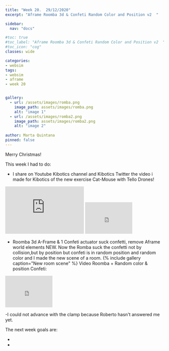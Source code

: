 ```yaml
---
title: "Week 20.  29/12/2020"
excerpt: "Aframe Roomba 3d & Confeti Random Color and Position v2  "

sidebar:
  nav: "docs"

#toc: true
#toc_label: "Aframe Roomba 3d & Confeti Random Color and Position v2  "
#toc_icon: "cog"
classes: wide

categories:
- websim
tags:
- websim
- aframe
- week 20


gallery:
  - url: /assets/images/romba.png
    image_path: assets/images/romba.png
    alt: "image 1"
  - url: /assets/images/romba2.png
    image_path: assets/images/romba2.png
    alt: "image 2"
    
author: Marta Quintana
pinned: false
---
```



Merry Christmas! 

This week I had to do:

- I share on Youtube Kibotics channel  and Kibotics Twitter the video i made for Kibotics of the new exercise Cat-Mouse with Tello Drones!

<iframe border=0 frameborder=0 height=150 width=250
 src="https://twitframe.com/show?url=https://twitter.com/KiboticsOrg/status/1343537628512182272?s=20"></iframe>


<iframe width="150" height="100" src="https://youtube.com/embed/OVndgRUdj5g" frameborder="0" allow="autoplay; encrypted-media" allowfullscreen></iframe>


- Roomba 3d A-Frame & 1 Confeti actuator suck confetti, remove Aframe world elements NEW.
   Now the Romba suck the confetti not by collision,but by position but confeti is in random position and random color and I made the new scene of a room.
  {% include gallery caption="New room scene" %}
Video Roomba + Random color & position Confeti:
<iframe width="150" height="100" src="https://youtube.com/embed/dNTg_FxtY2I" frameborder="0" allow="autoplay; encrypted-media" allowfullscreen></iframe>

-I could not advance with the clamp because Roberto hasn't answered me yet. 

The next week goals are:

- 
- 
